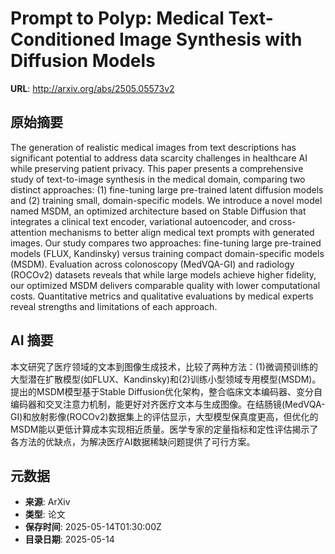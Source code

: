 # Prompt to Polyp: Medical Text-Conditioned Image Synthesis with Diffusion Models

**URL**: http://arxiv.org/abs/2505.05573v2

## 原始摘要

The generation of realistic medical images from text descriptions has
significant potential to address data scarcity challenges in healthcare AI
while preserving patient privacy. This paper presents a comprehensive study of
text-to-image synthesis in the medical domain, comparing two distinct
approaches: (1) fine-tuning large pre-trained latent diffusion models and (2)
training small, domain-specific models. We introduce a novel model named MSDM,
an optimized architecture based on Stable Diffusion that integrates a clinical
text encoder, variational autoencoder, and cross-attention mechanisms to better
align medical text prompts with generated images. Our study compares two
approaches: fine-tuning large pre-trained models (FLUX, Kandinsky) versus
training compact domain-specific models (MSDM). Evaluation across colonoscopy
(MedVQA-GI) and radiology (ROCOv2) datasets reveals that while large models
achieve higher fidelity, our optimized MSDM delivers comparable quality with
lower computational costs. Quantitative metrics and qualitative evaluations by
medical experts reveal strengths and limitations of each approach.


## AI 摘要

本文研究了医疗领域的文本到图像生成技术，比较了两种方法：(1)微调预训练的大型潜在扩散模型(如FLUX、Kandinsky)和(2)训练小型领域专用模型(MSDM)。提出的MSDM模型基于Stable Diffusion优化架构，整合临床文本编码器、变分自编码器和交叉注意力机制，能更好对齐医疗文本与生成图像。在结肠镜(MedVQA-GI)和放射影像(ROCOv2)数据集上的评估显示，大型模型保真度更高，但优化的MSDM能以更低计算成本实现相近质量。医学专家的定量指标和定性评估揭示了各方法的优缺点，为解决医疗AI数据稀缺问题提供了可行方案。

## 元数据

- **来源**: ArXiv
- **类型**: 论文
- **保存时间**: 2025-05-14T01:30:00Z
- **目录日期**: 2025-05-14
